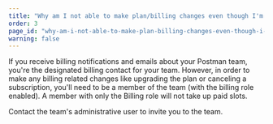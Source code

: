 ```yaml
---
title: "Why am I not able to make plan/billing changes even though I'm receiving invoices and notifications for the team?"
order: 3
page_id: "why-am-i-not-able-to-make-plan-billing-changes-even-though-i-m-receiving-invoices-and-notifications-for-the-team"
warning: false
---
```


If you receive billing notifications and emails about your Postman team, you're the designated billing contact for your team. However, in order to make any billing related changes like upgrading the plan or canceling a subscription, you'll need to be a member of the team (with the billing role enabled). A member with only the Billing role will not take up paid slots.

Contact the team's administrative user to invite you to the team.
